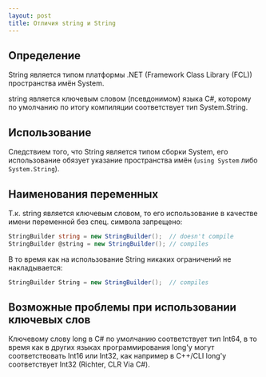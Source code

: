 ```yaml
---
layout: post
title: Отличия string и String
---
```


## Определение

String является типом платформы .NET (Framework Class Library (FCL)) пространства имён System.

string является ключевым словом (псевдонимом) языка C#, которому по умолчанию по итогу компиляции соответствует тип System.String.

## Использование

Следствием того, что String является типом сборки System, его использование обязует указание пространства имён (`using System` либо `System.String`).

## Наименования переменных

Т.к. string является ключевым словом, то его использование в качестве имени переменной без спец. символа запрещено:

```c#
StringBuilder string = new StringBuilder();  // doesn't compile 
StringBuilder @string = new StringBuilder(); // compiles 
```

В то время как на использование String никаких ограничений не накладывается:

```c#
StringBuilder String = new StringBuilder();  // compiles
```

## Возможные проблемы при использовании ключевых слов

Ключевому слову long в C# по умолчанию соответствует тип Int64, в то время как в других языках программирования long'у могут соответствовать Int16 или Int32, как например в C++/CLI long'у соответствует Int32 (Richter, CLR Via C#).